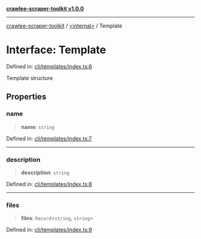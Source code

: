 [**crawlee-scraper-toolkit v1.0.0**](../../README.md)

***

[crawlee-scraper-toolkit](../../globals.md) / [\<internal\>](../README.md) / Template

# Interface: Template

Defined in: [cli/templates/index.ts:6](https://github.com/devalexanderdaza/crawlee-scraper-toolkit/blob/main/src/cli/templates/index.ts#L6)

Template structure

## Properties

### name

> **name**: `string`

Defined in: [cli/templates/index.ts:7](https://github.com/devalexanderdaza/crawlee-scraper-toolkit/blob/main/src/cli/templates/index.ts#L7)

***

### description

> **description**: `string`

Defined in: [cli/templates/index.ts:8](https://github.com/devalexanderdaza/crawlee-scraper-toolkit/blob/main/src/cli/templates/index.ts#L8)

***

### files

> **files**: `Record`\<`string`, `string`\>

Defined in: [cli/templates/index.ts:9](https://github.com/devalexanderdaza/crawlee-scraper-toolkit/blob/main/src/cli/templates/index.ts#L9)
